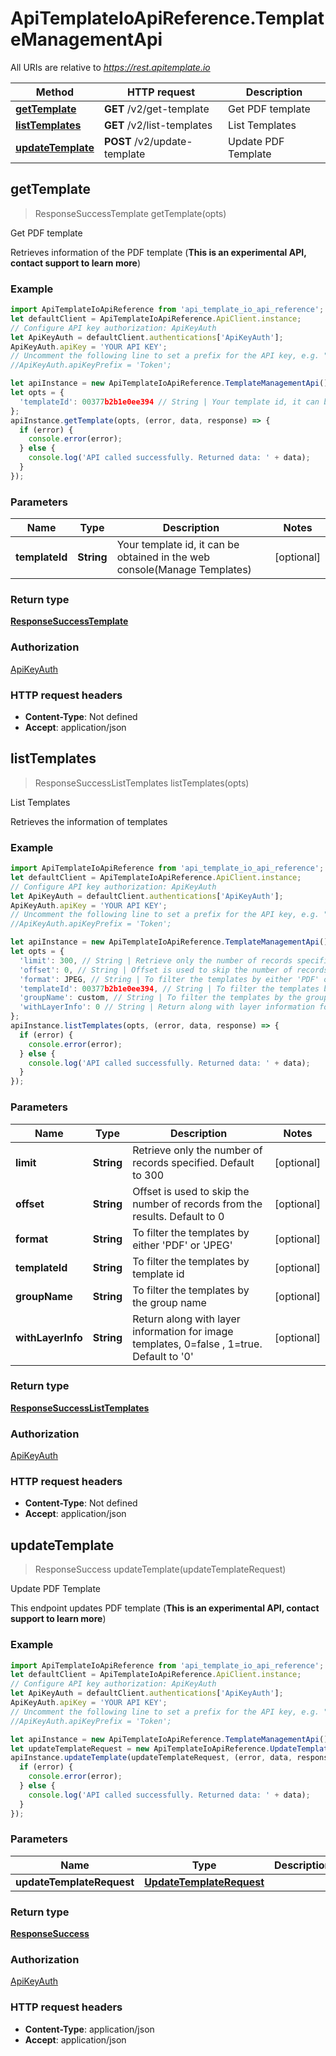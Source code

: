 # ApiTemplateIoApiReference.TemplateManagementApi

All URIs are relative to *https://rest.apitemplate.io*

Method | HTTP request | Description
------------- | ------------- | -------------
[**getTemplate**](TemplateManagementApi.md#getTemplate) | **GET** /v2/get-template | Get PDF template
[**listTemplates**](TemplateManagementApi.md#listTemplates) | **GET** /v2/list-templates | List Templates
[**updateTemplate**](TemplateManagementApi.md#updateTemplate) | **POST** /v2/update-template | Update PDF Template



## getTemplate

> ResponseSuccessTemplate getTemplate(opts)

Get PDF template

Retrieves information of the PDF template (**This is an experimental API, contact support to learn more**) 

### Example

```javascript
import ApiTemplateIoApiReference from 'api_template_io_api_reference';
let defaultClient = ApiTemplateIoApiReference.ApiClient.instance;
// Configure API key authorization: ApiKeyAuth
let ApiKeyAuth = defaultClient.authentications['ApiKeyAuth'];
ApiKeyAuth.apiKey = 'YOUR API KEY';
// Uncomment the following line to set a prefix for the API key, e.g. "Token" (defaults to null)
//ApiKeyAuth.apiKeyPrefix = 'Token';

let apiInstance = new ApiTemplateIoApiReference.TemplateManagementApi();
let opts = {
  'templateId': 00377b2b1e0ee394 // String | Your template id, it can be obtained in the web console(Manage Templates)
};
apiInstance.getTemplate(opts, (error, data, response) => {
  if (error) {
    console.error(error);
  } else {
    console.log('API called successfully. Returned data: ' + data);
  }
});
```

### Parameters


Name | Type | Description  | Notes
------------- | ------------- | ------------- | -------------
 **templateId** | **String**| Your template id, it can be obtained in the web console(Manage Templates) | [optional] 

### Return type

[**ResponseSuccessTemplate**](ResponseSuccessTemplate.md)

### Authorization

[ApiKeyAuth](../README.md#ApiKeyAuth)

### HTTP request headers

- **Content-Type**: Not defined
- **Accept**: application/json


## listTemplates

> ResponseSuccessListTemplates listTemplates(opts)

List Templates

Retrieves the information of templates 

### Example

```javascript
import ApiTemplateIoApiReference from 'api_template_io_api_reference';
let defaultClient = ApiTemplateIoApiReference.ApiClient.instance;
// Configure API key authorization: ApiKeyAuth
let ApiKeyAuth = defaultClient.authentications['ApiKeyAuth'];
ApiKeyAuth.apiKey = 'YOUR API KEY';
// Uncomment the following line to set a prefix for the API key, e.g. "Token" (defaults to null)
//ApiKeyAuth.apiKeyPrefix = 'Token';

let apiInstance = new ApiTemplateIoApiReference.TemplateManagementApi();
let opts = {
  'limit': 300, // String | Retrieve only the number of records specified. Default to 300
  'offset': 0, // String | Offset is used to skip the number of records from the results. Default to 0
  'format': JPEG, // String | To filter the templates by either 'PDF' or 'JPEG'
  'templateId': 00377b2b1e0ee394, // String | To filter the templates by template id
  'groupName': custom, // String | To filter the templates by the group name
  'withLayerInfo': 0 // String | Return along with layer information for image templates, 0=false , 1=true. Default to '0'
};
apiInstance.listTemplates(opts, (error, data, response) => {
  if (error) {
    console.error(error);
  } else {
    console.log('API called successfully. Returned data: ' + data);
  }
});
```

### Parameters


Name | Type | Description  | Notes
------------- | ------------- | ------------- | -------------
 **limit** | **String**| Retrieve only the number of records specified. Default to 300 | [optional] 
 **offset** | **String**| Offset is used to skip the number of records from the results. Default to 0 | [optional] 
 **format** | **String**| To filter the templates by either &#39;PDF&#39; or &#39;JPEG&#39; | [optional] 
 **templateId** | **String**| To filter the templates by template id | [optional] 
 **groupName** | **String**| To filter the templates by the group name | [optional] 
 **withLayerInfo** | **String**| Return along with layer information for image templates, 0&#x3D;false , 1&#x3D;true. Default to &#39;0&#39; | [optional] 

### Return type

[**ResponseSuccessListTemplates**](ResponseSuccessListTemplates.md)

### Authorization

[ApiKeyAuth](../README.md#ApiKeyAuth)

### HTTP request headers

- **Content-Type**: Not defined
- **Accept**: application/json


## updateTemplate

> ResponseSuccess updateTemplate(updateTemplateRequest)

Update PDF Template

This endpoint updates PDF template (**This is an experimental API, contact support to learn more**)

### Example

```javascript
import ApiTemplateIoApiReference from 'api_template_io_api_reference';
let defaultClient = ApiTemplateIoApiReference.ApiClient.instance;
// Configure API key authorization: ApiKeyAuth
let ApiKeyAuth = defaultClient.authentications['ApiKeyAuth'];
ApiKeyAuth.apiKey = 'YOUR API KEY';
// Uncomment the following line to set a prefix for the API key, e.g. "Token" (defaults to null)
//ApiKeyAuth.apiKeyPrefix = 'Token';

let apiInstance = new ApiTemplateIoApiReference.TemplateManagementApi();
let updateTemplateRequest = new ApiTemplateIoApiReference.UpdateTemplateRequest(); // UpdateTemplateRequest | 
apiInstance.updateTemplate(updateTemplateRequest, (error, data, response) => {
  if (error) {
    console.error(error);
  } else {
    console.log('API called successfully. Returned data: ' + data);
  }
});
```

### Parameters


Name | Type | Description  | Notes
------------- | ------------- | ------------- | -------------
 **updateTemplateRequest** | [**UpdateTemplateRequest**](UpdateTemplateRequest.md)|  | 

### Return type

[**ResponseSuccess**](ResponseSuccess.md)

### Authorization

[ApiKeyAuth](../README.md#ApiKeyAuth)

### HTTP request headers

- **Content-Type**: application/json
- **Accept**: application/json

